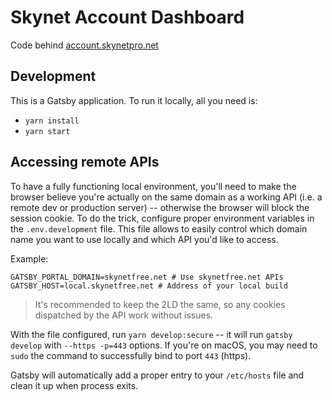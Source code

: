 # Skynet Account Dashboard

Code behind [account.skynetpro.net](https://account.skynetpro.net/)

## Development

This is a Gatsby application. To run it locally, all you need is:

- `yarn install`
- `yarn start`

## Accessing remote APIs

To have a fully functioning local environment, you'll need to make the browser believe you're actually on the same domain as a working API (i.e. a remote dev or production server) -- otherwise the browser will block the session cookie.
To do the trick, configure proper environment variables in the `.env.development` file.
This file allows to easily control which domain name you want to use locally and which API you'd like to access.

Example:

```env
GATSBY_PORTAL_DOMAIN=skynetfree.net # Use skynetfree.net APIs
GATSBY_HOST=local.skynetfree.net # Address of your local build
```

> It's recommended to keep the 2LD the same, so any cookies dispatched by the API work without issues.

With the file configured, run `yarn develop:secure` -- it will run `gatsby develop` with `--https -p=443` options.
If you're on macOS, you may need to `sudo` the command to successfully bind to port `443` (https).

Gatsby will automatically add a proper entry to your `/etc/hosts` file and clean it up when process exits.
